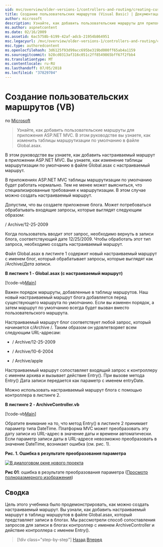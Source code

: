 ```yaml
---
uid: mvc/overview/older-versions-1/controllers-and-routing/creating-custom-routes-vb
title: Создание пользовательских маршрутов (Visual Basic) | Документация Майкрософт
author: microsoft
description: Узнайте, как добавить пользовательские маршруты для приложения ASP.NET MVC. В этом руководстве вы узнаете, как изменить таблицы маршрутизации по умолчанию в файле Global.asax.
ms.author: aspnetcontent
ms.date: 02/16/2009
ms.assetid: 6ac5758b-6199-42af-adcb-21954b864951
msc.legacyurl: /mvc/overview/older-versions-1/controllers-and-routing/creating-custom-routes-vb
msc.type: authoredcontent
ms.openlocfilehash: 3d6125f93d99acc695be319bd000ff65ab4a1159
ms.sourcegitcommit: b28cd0313af316c051c2ff8549865bff67f2fbb4
ms.translationtype: MT
ms.contentlocale: ru-RU
ms.lasthandoff: 07/05/2018
ms.locfileid: "37829704"
---
```

<a name="creating-custom-routes-vb"></a>Создание пользовательских маршрутов (VB)
====================
по [Microsoft](https://github.com/microsoft)

> Узнайте, как добавить пользовательские маршруты для приложения ASP.NET MVC. В этом руководстве вы узнаете, как изменить таблицы маршрутизации по умолчанию в файле Global.asax.


В этом руководстве вы узнаете, как добавить настраиваемый маршрут в приложении ASP.NET MVC. Вы узнаете, как изменение таблицы маршрутизации по умолчанию в файле Global.asax с настраиваемый маршрут.

В приложениях ASP.NET MVC таблицы маршрутизации по умолчанию будет работать нормально. Тем не менее может выясниться, что специализированные требования к маршрутизации. В этом случае можно создать настраиваемый маршрут.

Допустим, что вы создаете приложение блога. Может потребоваться обрабатывать входящие запросы, которые выглядят следующим образом:

/ Archive/12-25-2009

Когда пользователь вводит этот запрос, необходимо вернуть в записи блога, соответствующий дате 12/25/2009. Чтобы обработать этот тип запроса, необходимо создать настраиваемый маршрут.

Файл Global.asax в листинге 1 содержит новый настраиваемый маршрут с именем блог, который обрабатывает запросы, которые выглядят как /Archive/*Дата записи*.

**В листинге 1 - Global.asax (с настраиваемый маршрут)**

[!code-vb[Main](creating-custom-routes-vb/samples/sample1.vb)]

Важен порядок маршруты, добавленные в таблицу маршрутов. Наш новый настраиваемый маршрут блога добавляется перед существующего маршрута по умолчанию. Если вы изменен порядок, а затем маршрут по умолчанию всегда будет вызван вместо пользовательского маршрута.

Настраиваемый маршрут блог соответствует любой запрос, который начинается с/Archive /. Таким образом он удовлетворяет всем следующим URL-адресам:

- / Archive/12-25-2009

- / Archive/10-6-2004

- / Archive/apple

Настраиваемый маршрут сопоставляет входящий запрос к контроллеру с именем архива и вызывает действие Entry(). При вызове метода Entry() Дата записи передается как параметр с именем entryDate.

Можно использовать настраиваемый маршрут блога с помощью контроллера в листинге 2.

**В листинге 2 - ArchiveController.vb**

[!code-vb[Main](creating-custom-routes-vb/samples/sample2.vb)]

Обратите внимание на то, что метод Entry() в листинге 2 принимает параметр типа DateTime. Платформа MVC может преобразовать эту дату записи из URL-адрес в значение даты и времени автоматически. Если параметр записи даты в URL-адресе невозможно преобразовать в значение DateTime, возникает ошибка (см. рис. 1).

**Рис. 1. Ошибка в результате преобразования параметра**


[![В диалоговом окне нового проекта](creating-custom-routes-vb/_static/image1.jpg)](creating-custom-routes-vb/_static/image1.png)

**Рис 01**: ошибка в результате преобразования параметра ([Просмотр полноразмерного изображения](creating-custom-routes-vb/_static/image2.png))


## <a name="summary"></a>Сводка

Цель этого учебника было продемонстрировать, как можно создать настраиваемый маршрут. Вы узнали, как добавить настраиваемый маршрут в таблицу маршрутов в файле Global.asax, который представляет записи в блогах. Мы рассмотрели способ сопоставления запросов для записи в блогах контроллер с именем ArchiveController и действие контроллера с именем Entry().

> [!div class="step-by-step"]
> [Назад](asp-net-mvc-controller-overview-vb.md)
> [Вперед](creating-a-route-constraint-vb.md)
